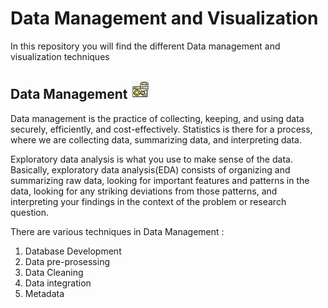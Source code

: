 <h1> Data Management and Visualization </h1>
<p>
In this repository you will find the different Data management and visualization techniques
</p>

<h2> Data Management <img src="https://github.com/velvet0thunder/Images/blob/main/Data%20management.jpg" alt="Data" width="30" height="30"/> </h2>

<p>Data management is the practice of collecting, keeping, and using data securely, efficiently, and cost-effectively.
Statistics is there for a process, where we are collecting data, summarizing data, and interpreting data.


Exploratory data analysis is what you use to make sense of the data.
Basically, exploratory data analysis(EDA) consists of organizing and summarizing raw data, looking for important features and patterns in the data, looking for any striking deviations from those patterns, and interpreting your findings in the context of the problem or research question.

There are various techniques in Data Management : 
1) Database Development
2) Data pre-prosessing
3) Data Cleaning
4) Data integration
5) Metadata
</p>  
